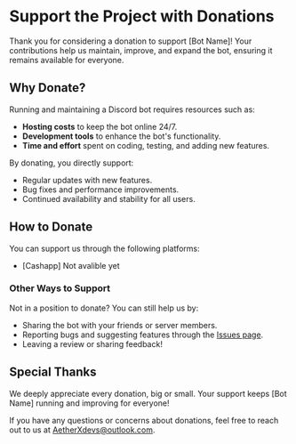# Support the Project with Donations

Thank you for considering a donation to support [Bot Name]! Your contributions help us maintain, improve, and expand the bot, ensuring it remains available for everyone.

## Why Donate?

Running and maintaining a Discord bot requires resources such as:
- **Hosting costs** to keep the bot online 24/7.
- **Development tools** to enhance the bot's functionality.
- **Time and effort** spent on coding, testing, and adding new features.

By donating, you directly support:
- Regular updates with new features.
- Bug fixes and performance improvements.
- Continued availability and stability for all users.

## How to Donate

You can support us through the following platforms:
- [Cashapp] Not avalible yet

### Other Ways to Support

Not in a position to donate? You can still help us by:
- Sharing the bot with your friends or server members.
- Reporting bugs and suggesting features through the [Issues page](../../issues).
- Leaving a review or sharing feedback!

## Special Thanks

We deeply appreciate every donation, big or small. Your support keeps [Bot Name] running and improving for everyone!

If you have any questions or concerns about donations, feel free to reach out to us at [AetherXdevs@outlook.com](mailto:AetherXdevs@outlook.com).
